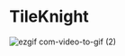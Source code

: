 # TileKnight
![ezgif com-video-to-gif (2)](https://github.com/adriacb99/TileKnight/assets/102024560/81b79b91-c890-48ac-9fd4-45267942f740)
